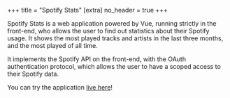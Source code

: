 +++
title = "Spotify Stats"
[extra]
no_header = true
+++

Spotify Stats is a web application powered by Vue, running strictly in the front-end, who allows the user to find out statistics about their Spotify usage. It shows the most played tracks and artists in the last three months, and the most played of all time.

It implements the Spotify API on the front-end, with the OAuth authentication protocol, which allows the user to have a scoped access to their Spotify data.

You can try the application [live here](https://stats.nezia.dev)!

